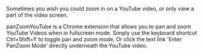 Sometimes you wish you could zoom in on a YouTube video, or only view a part of the video screen.

panZoomYouTube is a Chrome extension that allows you to pan and zoom YouTube Videos when in fullscreen mode. Simply use the keyboard shortcut Ctrl+Shift+Y to toggle pan and zoom mode. Or click the text link 'Enter PanZoom Mode' directly underneath the YouTube video.
